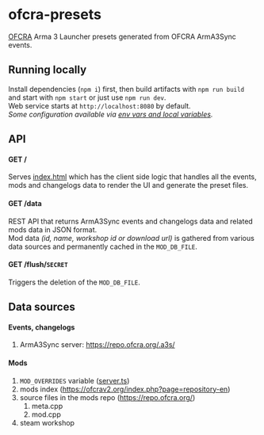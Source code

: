 # ofcra-presets
[OFCRA](https://ofcrav2.org) Arma 3 Launcher presets generated from OFCRA ArmA3Sync events.  

## Running locally
Install dependencies (`npm i`) first, then build artifacts with `npm run build` and start with `npm start` or just use `npm run dev`.  
Web service starts at `http://localhost:8080` by default.  
*Some configuration available via [env vars and local variables](server.ts).*

## API
#### GET /
Serves [index.html](index.html) which has the client side logic that handles all the events, mods and changelogs data to render the UI and generate the preset files.
#### GET /data
REST API that returns ArmA3Sync events and changelogs data and related mods data in JSON format.  
Mod data *(id, name, workshop id or download url)* is gathered from various data sources and permanently cached in the `MOD_DB_FILE`.
#### GET /flush/`SECRET`
Triggers the deletion of the `MOD_DB_FILE`.

## Data sources
#### Events, changelogs
 1. ArmA3Sync server: https://repo.ofcra.org/.a3s/
#### Mods
 1. `MOD_OVERRIDES` variable ([server.ts](server.ts#L11))
 2. mods index (https://ofcrav2.org/index.php?page=repository-en)
 3. source files in the mods repo (https://repo.ofcra.org/)
    1. meta.cpp
    2. mod.cpp
 4. steam workshop

